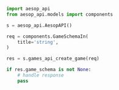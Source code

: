 <!-- Start SDK Example Usage [usage] -->
```python
import aesop_api
from aesop_api.models import components

s = aesop_api.AesopAPI()

req = components.GameSchemaIn(
    title='string',
)

res = s.games_api_create_game(req)

if res.game_schema is not None:
    # handle response
    pass
```
<!-- End SDK Example Usage [usage] -->
